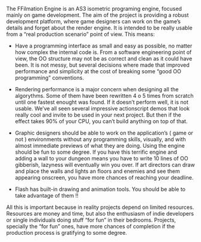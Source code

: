 The FFilmation Engine is an AS3 isometric programing engine, focused mainly on game development. The aim of the project is providing a robust development platform, where game designers can work on the game’s details and forget about the render engine. It is intended to be really usable from a “real production scenario” point of view. This means:

  * Have a programming interface as small and easy as possible, no matter how complex the internal code is. From a software engineering point of view, the OO structure may not be as correct and clean as it could have been. It is not messy, but several decisions where made that improved performance and simplicity at the cost of breaking some “good OO programming” conventions.

  * Rendering performance is a major concern when designing all the algorythms. Some of them have been rewritten 4 o 5 times from scratch until one fastest enought was found. If it doesn’t perform well, it is not usable. We’ve all seen several impressive actionscript demos that look really cool and invite to be used in your next project. But then if the effect takes 90% of your CPU, you can’t build anything on top of that.

  * Graphic designers should be able to work on the application’s ( game or not ) environments without any programming skills, visually, and with almost immediate previews of what they are doing. Using the engine should be fun to some degree. If you have this terrific engine and adding a wall to your dungeon means you have to write 10 lines of OO gibberish, lazyness will eventually win you over. If art directors can draw and place the walls and lights an floors and enemies and see them appearing onscreen, you have more chances of reaching your deadline.

  * Flash has built-in drawing and animation tools. You should be able to take advantage of them !!

All this is important because in reality projects depend on limited resources. Resources are money and time, but also the enthusiasm of indie developers or single individuals doing stuff “for fun” in their bedrooms. Projects, specially the “for fun” ones, have more chances of completion if the production process is gratifying to some degree.
